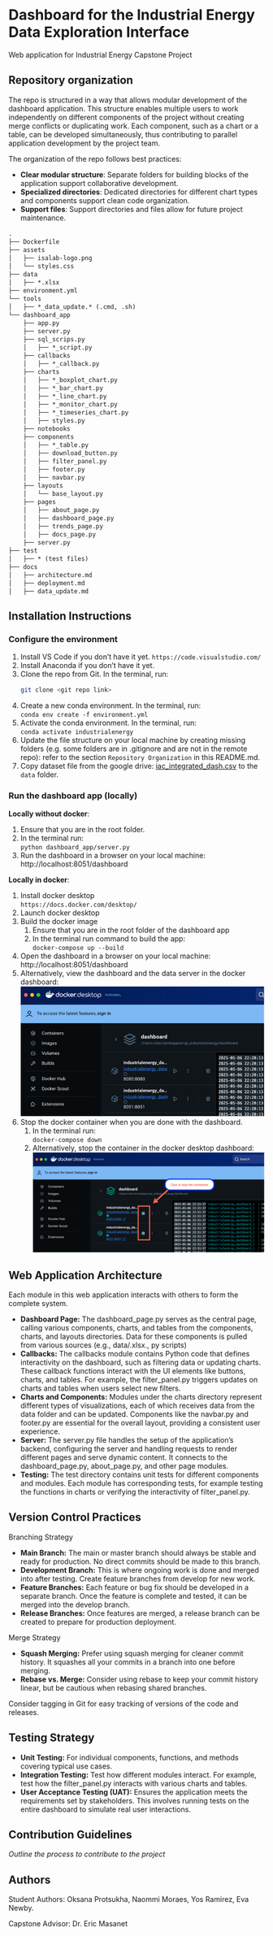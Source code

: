 # Dashboard for the Industrial Energy Data Exploration Interface
Web application for Industrial Energy Capstone Project

## Repository organization

The repo is structured in a way that allows modular development of the dashboard application. This structure enables multiple users to work independently on different components of the project without creating merge conflicts or duplicating work. Each component, such as a chart or a table, can be developed simultaneously, thus contributing to parallel application development by the project team.

The organization of the repo follows best practices:
* **Clear modular structure**: Separate folders for building blocks of the application support collaborative development.
* **Specialized directories**: Dedicated directories for different chart types and components support clean code organization.
* **Support files**: Support directories and files allow for future project maintenance.

```
.
├── Dockerfile
├── assets
│   ├── isalab-logo.png
│   └── styles.css
├── data
│   ├── *.xlsx
├── environment.yml
└── tools
│   ├── *_data_update.* (.cmd, .sh)
└── dashboard_app
    ├── app.py
    ├── server.py
    ├── sql_scrips.py
    │   ├── *_script.py
    ├── callbacks
    │   ├── *_callback.py
    ├── charts
    │   ├── *_boxplot_chart.py
    │   ├── *_bar_chart.py
    │   ├── *_line_chart.py
    │   ├── *_monitor_chart.py
    │   ├── *_timeseries_chart.py
    │   ├── styles.py
    ├── notebooks
    ├── components
    │   ├── *_table.py
    │   ├── download_button.py
    │   ├── filter_panel.py
    │   ├── footer.py
    │   ├── navbar.py
    ├── layouts
    │   └── base_layout.py
    ├── pages
    │   ├── about_page.py
    │   ├── dashboard_page.py
    │   ├── trends_page.py
    │   ├── docs_page.py
    ├── server.py
├── test
│   ├── * (test files)
├── docs
│   ├── architecture.md
│   ├── deployment.md
│   ├── data_update.md

```
## Installation Instructions

### Configure the environment
1. Install VS Code if you don’t have it yet.
   `https://code.visualstudio.com/`
2. Install Anaconda if you don’t have it yet.
3. Clone the repo from Git. In the terminal, run:  
   ```bash
   git clone <git repo link>
   ```
4. Create a new conda environment. In the terminal, run: \
`conda env create -f environment.yml`
5. Activate the conda environment. In the terminal, run: \
`conda activate industrialenergy`
6. Update the file structure on your local machine by creating missing folders (e.g. some folders are in .gitignore and are not in the remote repo): refer to the section `Repository Organization` in this README.md.
7. Copy dataset file from the google drive: [iac_integrated_dash.csv](https://drive.google.com/drive/folders/1LedCwOiKBOrt5Ovrrthjz41Pz59wet7Q?dmr=1&ec=wgc-drive-globalnav-goto) to the `data` folder. 

### Run the dashboard app (locally)
**Locally without docker**:
1. Ensure that you are in the root folder.
2. In the terminal run: \
    `python dashboard_app/server.py`
3. Run the dashboard in a browser on your local machine: \
    http://localhost:8051/dashboard

**Locally in docker**:
1. Install docker desktop \
    `https://docs.docker.com/desktop/`
2. Launch docker desktop
3. Build the docker image
    1. Ensure that you are in the root folder of the dashboard app
    2. In the terminal run command to build the app: \
        `docker-compose up --build`
4. Open the dashboard in a browser on your local machine:\
    http://localhost:8051/dashboard
5. Alternatively, view the dashboard and the data server in the docker dashboard: 
    ![docker_dashboard](assets/docker_dashboard.png)
6. Stop the docker container when you are done with the dashboard. 
    1. In the terminal run: \
        `docker-compose down`
    2. Alternatively, stop the container in the docker desktop dashboard: \
        ![docker_stop](assets/docker_stop.png)



## Web Application Architecture 
Each module in this web application interacts with others to form the complete system.

* **Dashboard Page:** The dashboard_page.py serves as the central page, calling various components, charts, and tables from the components, charts, and layouts directories. Data for these components is pulled from various sources (e.g., data/.xlsx., py scripts)
* **Callbacks:** The callbacks module contains Python code that defines interactivity on the dashboard, such as filtering data or updating charts. These callback functions interact with the UI elements like buttons, charts, and tables. For example, the filter_panel.py triggers updates on charts and tables when users select new filters.
* **Charts and Components:** Modules under the charts directory represent different types of visualizations, each of which receives data from the data folder and can be updated. Components like the navbar.py and footer.py are essential for the overall layout, providing a consistent user experience.
* **Server:** The server.py file handles the setup of the application’s backend, configuring the server and handling requests to render different pages and serve dynamic content. It connects to the dashboard_page.py, about_page.py, and other page modules.
* **Testing:** The test directory contains unit tests for different components and modules. Each module has corresponding tests, for example testing the functions in charts or verifying the interactivity of filter_panel.py. 

## Version Control Practices

Branching Strategy

* **Main Branch:** The main or master branch should always be stable and ready for production. No direct commits should be made to this branch.
* **Development Branch:** This is where ongoing work is done and merged into after testing. Create feature branches from develop for new work.
* **Feature Branches:** Each feature or bug fix should be developed in a separate branch. Once the feature is complete and tested, it can be merged into the develop branch.
* **Release Branches:** Once features are merged, a release branch can be created to prepare for production deployment.

Merge Strategy

* **Squash Merging:** Prefer using squash merging for cleaner commit history. It squashes all your commits in a branch into one before merging.
* **Rebase vs. Merge:** Consider using rebase to keep your commit history linear, but be cautious when rebasing shared branches.

Consider tagging in Git for easy tracking of versions of the code and releases. 

## Testing Strategy

* **Unit Testing:** For individual components, functions, and methods covering typical use cases.
* **Integration Testing:** Test how different modules interact. For example, test how the filter_panel.py interacts with various charts and tables.
* **User Acceptance Testing (UAT):** Ensures the application meets the requirements set by stakeholders. This involves running tests on the entire dashboard to simulate real user interactions.

## Contribution Guidelines
*Outline the process to contribute to the project*

## Authors

Student Authors: Oksana Protsukha, Naommi Moraes, Yos Ramirez, Eva Newby.

Capstone Advisor: Dr. Eric Masanet
